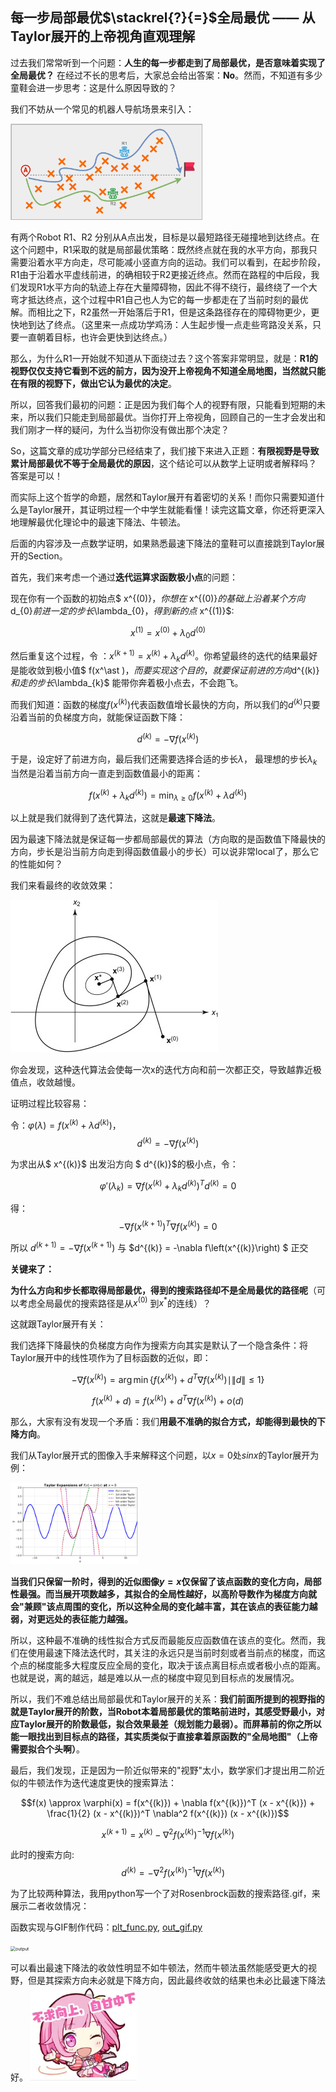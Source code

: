 ## 每一步局部最优$\stackrel{?}{=}$全局最优 —— 从Taylor展开的上帝视角直观理解

过去我们常常听到一个问题：**人生的每一步都走到了局部最优，是否意味着实现了全局最优？**
在经过不长的思考后，大家总会给出答案：**No**。然而，不知道有多少童鞋会进一步思考：这是什么原因导致的？

我们不妨从一个常见的机器人导航场景来引入：

<img src="./imgs/navigation.png" alt="navigation" style="zoom:30%;" />

有两个Robot  R1、R2 分别从A点出发，目标是以最短路径无碰撞地到达终点。在这个问题中，R1采取的就是局部最优策略：既然终点就在我的水平方向，那我只需要沿着水平方向走，尽可能减小竖直方向的运动。我们可以看到，在起步阶段，R1由于沿着水平虚线前进，的确相较于R2更接近终点。然而在路程的中后段，我们发现R1水平方向的轨迹上存在大量障碍物，因此不得不绕行，最终绕了一个大弯才抵达终点，这个过程中R1自己也人为它的每一步都走在了当前时刻的最优解。而相比之下，R2虽然一开始落后于R1，但是这条路径存在的障碍物更少，更快地到达了终点。（这里来一点成功学鸡汤：人生起步慢一点走些弯路没关系，只要一直朝着目标，也许会更快到达终点。）

那么，为什么R1一开始就不知道从下面绕过去？这个答案非常明显，就是：**R1的视野仅仅支持它看到不远的前方，因为没开上帝视角不知道全局地图，当然就只能在有限的视野下，做出它认为最优的决定**。

所以，回答我们最初的问题：正是因为我们每个人的视野有限，只能看到短期的未来，所以我们只能走到局部最优。当你打开上帝视角，回顾自己的一生才会发出和我们刚才一样的疑问，为什么当初你没有做出那个决定？

So，这篇文章的成功学部分已经结束了，我们接下来进入正题：**有限视野是导致累计局部最优不等于全局最优的原因**，这个结论可以从数学上证明或者解释吗？        答案是可以！

而实际上这个哲学的命题，居然和Taylor展开有着密切的关系！而你只需要知道什么是Taylor展开，其证明过程一个中学生就能看懂！读完这篇文章，你还将更深入地理解最优化理论中的最速下降法、牛顿法。

后面的内容涉及一点数学证明，如果熟悉最速下降法的童鞋可以直接跳到Taylor展开的Section。



首先，我们来考虑一个通过**迭代运算求函数极小点**的问题：

现在你有一个函数的初始点$ x^{(0)}$，你想在$ x^{(0)}$的基础上沿着某个方向$d_{0}$前进一定的步长$\lambda_{0}$，得到新的点$ x^{(1)}$:

$$x^{(1)} = x^{(0)}+\lambda_{0} d^{(0)}$$

然后重复这个过程，令 ：$x^{(k+1)} = x^{(k)} + \lambda_k d^{(k)}$。你希望最终的迭代的结果最好是能收敛到极小值$ f(x^\ast )$，而要实现这个目的，就要保证前进的方向$d^{(k)}$和走的步长$\lambda_{k}$ 能带你奔着极小点去，不会跑飞。

而我们知道：函数的梯度$f\left(x^{(k)}\right)$代表函数值增长最快的方向，所以我们的$d^{(k)}$只要沿着当前的负梯度方向，就能保证函数下降：

$$d^{(k)}=-\nabla f\left(x^{(k)}\right)$$

于是，设定好了前进方向，最后我们还需要选择合适的步长$\lambda$， 最理想的步长$\lambda_{k}$当然是沿着当前方向一直走到函数值最小的距离：

$$f\left(x^{(k)}+\lambda_{k} d^{(k)}\right)=\min_{\lambda \geq 0} f\left(x^{(k)}+\lambda d^{(k)}\right)$$

以上就是我们就得到了迭代算法，这就是**最速下降法**。

因为最速下降法就是保证每一步都局部最优的算法（方向取的是函数值下降最快的方向，步长是沿当前方向走到得函数值最小的步长）可以说非常local了，那么它的性能如何？

我们来看最终的收敛效果：

![orth](./imgs/orth.png)



你会发现，这种迭代算法会使每一次x的迭代方向和前一次都正交，导致越靠近极值点，收敛越慢。

证明过程比较容易：

令：$\varphi(\lambda) = f\left(x^{(k)} + \lambda d^{(k)}\right)$，$$d^{(k)} = -\nabla f\left(x^{(k)}\right)$$


为求出从$ x^{(k)}$ 出发沿方向 $ d^{(k)}$的极小点，令：

$$\varphi'(\lambda_k) = \nabla f\left(x^{(k)} + \lambda_k d^{(k)}\right)^T d^{(k)} = 0$$

得：$$-\nabla f\left(x^{(k+1)}\right)^T \nabla f\left(x^{(k)}\right) = 0$$


所以 $d^{(k+1)} = -\nabla f\left(x^{(k+1)}\right)$ 与 $d^{(k)} = -\nabla f\left(x^{(k)}\right) $ 正交



**关键来了：**

**为什么方向和步长都取得局部最优，得到的搜索路径却不是全局最优的路径呢**（可以考虑全局最优的搜索路径是从$x^{(0)}$ 到$x^\ast$的连线）？

这就跟Taylor展开有关：

我们选择下降最快的负梯度方向作为搜索方向其实是默认了一个隐含条件：将Taylor展开中的线性项作为了目标函数的近似，即：

$$
-\nabla f\left(x^{(k)}\right) = \arg\min \left\{ f\left(x^{(k)}\right) + d^T \nabla f\left(x^{(k)}\right) \mid \|d\| \leq 1 \right\}
$$


$$
f\left(x^{(k)} + d\right) = f\left(x^{(k)}\right) + d^T \nabla f\left(x^{(k)}\right) + o\left(d\right)
$$


那么，大家有没有发现一个矛盾：我们**用最不准确的拟合方式，却能得到最快的下降方向**。

我们从Taylor展开式的图像入手来解释这个问题，以$x=0$处$sinx$的Taylor展开为例：

<img src="./imgs/taylor_expansion_sin.png" alt="taylor_expansion_sin" style="zoom:20%;" />



**当我们只保留一阶时，得到的近似图像$y=x$仅保留了该点函数的变化方向，局部性最强。而当展开项数越多，其拟合的全局性越好，以高阶导数作为梯度方向就会"兼顾"该点周围的变化，所以这种全局的变化越丰富，其在该点的表征能力越弱，对更远处的表征能力越强。**

所以，这种最不准确的线性拟合方式反而最能反应函数值在该点的变化。然而，我们在使用最速下降法迭代时，其关注的永远只是当前时刻或者当前点的梯度，而这个点的梯度能多大程度反应全局的变化，取决于该点离目标点或者极小点的距离。也就是说，离的越远，越是难以从一点的梯度中窥见到目标点的发展情况。

所以，我们不难总结出局部最优和Taylor展开的关系：**我们前面所提到的视野指的就是Taylor展开的阶数，当Robot本着局部最优的策略前进时，其感受野最小，对应Taylor展开的阶数最低，拟合效果最差（规划能力最弱）。而屏幕前的你之所以能一眼找出到目标点的路径，其实质类似于直接拿着原函数的"全局地图"（上帝需要拟合个头啊）**。



最后，我们发现，正是因为一阶近似带来的"视野"太小，数学家们才提出用二阶近似的牛顿法作为迭代速度更快的搜索算法：

$$f(x) \approx \varphi(x) = f(x^{(k)}) + \nabla f(x^{(k)})^T (x - x^{(k)}) + \frac{1}{2} (x - x^{(k)})^T \nabla^2 f(x^{(k)}) (x - x^{(k)})$$

$$x^{(k+1)} = x^{(k)} - \nabla^2 f(x^{(k)})^{-1} \nabla f(x^{(k)})$$

此时的搜索方向: $$\quad d^{(k)} = -\nabla^2 f(x^{(k)})^{-1} \nabla f(x^{(k)})$$



为了比较两种算法，我用python写一个了对Rosenbrock函数的搜索路径.gif，来展示二者收敛情况：

函数实现与GIF制作代码：[plt_func.py](plt_func.py), [out_gif.py](out_gif.py) 



<img src="./imgs/output.gif" alt="output" style="zoom:50%;" />



可以看出最速下降法的收敛性明显不如牛顿法，然而牛顿法虽然能感受更大的视野，但是其探索方向未必就是下降方向，因此最终收敛的结果也未必比最速下降法好。
<img src="./imgs/CustomEmotion.png" alt="output" style="zoom:100%;" />

